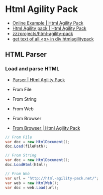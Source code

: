 # Html Agility Pack

- [Online Example | Html Agility Pack](https://html-agility-pack.net/online-examples)
- [Html Agility pack | Html Agility Pack](https://html-agility-pack.net/)
- [zzzprojects/html-agility-pack](https://github.com/zzzprojects/html-agility-pack)
- [get text of all &lt;p&gt; in div htmlagilitypack](https://html-agility-pack.net/knowledge-base/11045186/get-text-of-all--p--in-div-htmlagilitypack)

## HTML Parser

### Load and parse HTML

- [Parser | Html Agility Pack](https://html-agility-pack.net/parser)
- From File
- From String
- From Web
- From Browser

- [From Browser | Html Agility Pack](https://html-agility-pack.net/from-browser)

```c#
// From File
var doc = new HtmlDocument();
doc.Load(filePath);

// From String
var doc = new HtmlDocument();
doc.LoadHtml(html);

// From Web
var url = "http://html-agility-pack.net/";
var web = new HtmlWeb();
var doc = web.Load(url);
```
